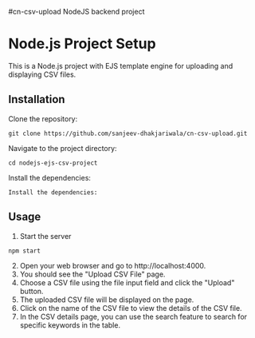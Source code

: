 #cn-csv-upload NodeJS backend project

# Node.js Project Setup
This is a Node.js project with EJS template engine for uploading and displaying CSV files.

## Installation

Clone the repository:

   ```
   git clone https://github.com/sanjeev-dhakjariwala/cn-csv-upload.git
   ```
 Navigate to the project directory:
 ```
 cd nodejs-ejs-csv-project
 ```
 Install the dependencies:
 ```
 Install the dependencies:
 ```
 ## Usage
 1. Start the server
 ```
 npm start
 ```
 2. Open your web browser and go to http://localhost:4000.
 3. You should see the "Upload CSV File" page.
 4. Choose a CSV file using the file input field and click the "Upload" button.
 5. The uploaded CSV file will be displayed on the page.
 6. Click on the name of the CSV file to view the details of the CSV file.
 7. In the CSV details page, you can use the search feature to search for specific keywords in the table.
 
 
